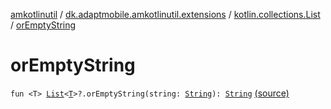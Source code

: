 [amkotlinutil](../../index.md) / [dk.adaptmobile.amkotlinutil.extensions](../index.md) / [kotlin.collections.List](index.md) / [orEmptyString](./or-empty-string.md)

# orEmptyString

`fun <T> `[`List`](https://kotlinlang.org/api/latest/jvm/stdlib/kotlin.collections/-list/index.html)`<`[`T`](or-empty-string.md#T)`>?.orEmptyString(string: `[`String`](https://kotlinlang.org/api/latest/jvm/stdlib/kotlin/-string/index.html)`): `[`String`](https://kotlinlang.org/api/latest/jvm/stdlib/kotlin/-string/index.html) [(source)](https://github.com/adaptmobile-organization/amkotlinutil/tree/master/amkotlinutil/src/main/java/dk/adaptmobile/amkotlinutil/extensions/ListExtensions.kt#L15)